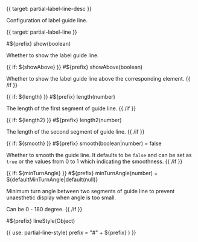 
{{ target: partial-label-line-desc }}

Configuration of label guide line.



{{ target: partial-label-line }}

#${prefix} show(boolean)

<ExampleUIControlBoolean />

Whether to show the label guide line.

{{ if: ${showAbove} }}
#${prefix} showAbove(boolean)

Whether to show the label guide line above the corresponding element.
{{ /if }}

{{ if: ${length} }}
#${prefix} length(number)

<ExampleUIControlNumber default="15" min="0" step="1" />

The length of the first segment of guide line.
{{ /if }}

{{ if: ${length2} }}
#${prefix} length2(number)

<ExampleUIControlNumber default="15" min="0" step="1" />

The length of the second segment of guide line.
{{ /if }}

{{ if: ${smooth} }}
#${prefix} smooth(boolean|number) = false

<ExampleUIControlBoolean />

Whether to smooth the guide line. It defaults to be `false` and can be set as `true` or the values from 0 to 1 which indicating the smoothness.
{{ /if }}

{{ if: ${minTurnAngle} }}
#${prefix} minTurnAngle(number) = ${defaultMinTurnAngle|default(null)}

Minimum turn angle between two segments of guide line to prevent unaesthetic display when angle is too small.

Can be 0 - 180 degree.
{{ /if }}

#${prefix} lineStyle(Object)

{{ use: partial-line-style(
    prefix = "#" + ${prefix}
) }}

